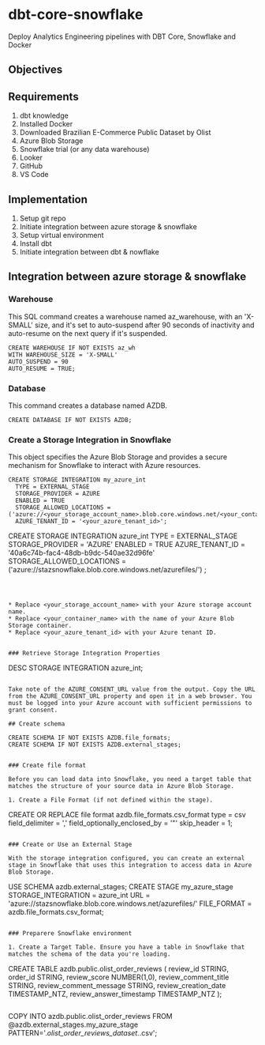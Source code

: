 # dbt-core-snowflake
Deploy Analytics Engineering pipelines with DBT Core, Snowflake and Docker

## Objectives




## Requirements

1. dbt knowledge
2. Installed Docker
3. Downloaded Brazilian E-Commerce Public Dataset by Olist
4. Azure Blob Storage
5. Snowflake trial (or any data warehouse)
6. Looker
7. GitHub 
8. VS Code

## Implementation

1. Setup git repo
2. Initiate integration between azure storage & snowflake
3. Setup virtual environment
4. Install dbt 
5. Initiate integration between dbt & nowflake


## Integration between azure storage & snowflake

### Warehouse 

This SQL command creates a warehouse named az_warehouse, with an 'X-SMALL' size, and it's set to auto-suspend after 90 seconds of inactivity and auto-resume on the next query if it's suspended.

``` 
CREATE WAREHOUSE IF NOT EXISTS az_wh 
WITH WAREHOUSE_SIZE = 'X-SMALL'
AUTO_SUSPEND = 90
AUTO_RESUME = TRUE;

```

### Database 

This command creates a database named AZDB.

``` 
CREATE DATABASE IF NOT EXISTS AZDB;

```

### Create a Storage Integration in Snowflake

This object specifies the Azure Blob Storage and provides a secure mechanism for Snowflake to interact with Azure resources.

```
CREATE STORAGE INTEGRATION my_azure_int
  TYPE = EXTERNAL_STAGE
  STORAGE_PROVIDER = AZURE
  ENABLED = TRUE
  STORAGE_ALLOWED_LOCATIONS = ('azure://<your_storage_account_name>.blob.core.windows.net/<your_container_name>/')
  AZURE_TENANT_ID = '<your_azure_tenant_id>';
```

CREATE STORAGE INTEGRATION azure_int
  TYPE = EXTERNAL_STAGE
  STORAGE_PROVIDER = 'AZURE'
  ENABLED = TRUE
  AZURE_TENANT_ID = '40a6c74b-fac4-48db-b9dc-540ae32d96fe'
  STORAGE_ALLOWED_LOCATIONS = ('azure://stazsnowflake.blob.core.windows.net/azurefiles/') ;
```



* Replace <your_storage_account_name> with your Azure storage account name.
* Replace <your_container_name> with the name of your Azure Blob Storage container.
* Replace <your_azure_tenant_id> with your Azure tenant ID.


### Retrieve Storage Integration Properties 

```
DESC STORAGE INTEGRATION azure_int;

```

Take note of the AZURE_CONSENT_URL value from the output. Copy the URL from the AZURE_CONSENT_URL property and open it in a web browser. You must be logged into your Azure account with sufficient permissions to grant consent.

## Create schema

CREATE SCHEMA IF NOT EXISTS AZDB.file_formats;
CREATE SCHEMA IF NOT EXISTS AZDB.external_stages;


### Create file format

Before you can load data into Snowflake, you need a target table that matches the structure of your source data in Azure Blob Storage.

1. Create a File Format (if not defined within the stage).

```
CREATE OR REPLACE file format azdb.file_formats.csv_format
    type = csv
    field_delimiter = ','
    field_optionally_enclosed_by = '"'
    skip_header = 1;
```

### Create or Use an External Stage

With the storage integration configured, you can create an external stage in Snowflake that uses this integration to access data in Azure Blob Storage.

```
USE SCHEMA azdb.external_stages;
CREATE STAGE my_azure_stage
  STORAGE_INTEGRATION = azure_int
  URL = 'azure://stazsnowflake.blob.core.windows.net/azurefiles/'
  FILE_FORMAT = azdb.file_formats.csv_format;
```

### Preparere Snowflake environment    

1. Create a Target Table. Ensure you have a table in Snowflake that matches the schema of the data you're loading.

```
CREATE TABLE azdb.public.olist_order_reviews (
    review_id STRING,
    order_id STRING,
    review_score NUMBER(1,0),
    review_comment_title STRING,
    review_comment_message STRING,
    review_creation_date TIMESTAMP_NTZ,
    review_answer_timestamp TIMESTAMP_NTZ 
); 
```

```
COPY INTO azdb.public.olist_order_reviews
  FROM @azdb.external_stages.my_azure_stage
  PATTERN='.*olist_order_reviews_dataset.*.csv';
```
